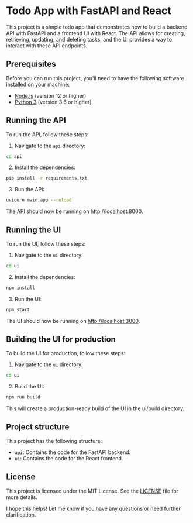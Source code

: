 # Todo App with FastAPI and React

This project is a simple todo app that demonstrates how to build a backend API with FastAPI and a frontend UI with React. The API allows for creating, retrieving, updating, and deleting tasks, and the UI provides a way to interact with these API endpoints.

## Prerequisites

Before you can run this project, you'll need to have the following software installed on your machine:

- [Node.js](https://nodejs.org/) (version 12 or higher)
- [Python 3](https://www.python.org/) (version 3.6 or higher)

## Running the API

To run the API, follow these steps:

1. Navigate to the `api` directory:

```bash
cd api
```

2. Install the dependencies:

```bash
pip install -r requirements.txt
```

3. Run the API:

```bash
uvicorn main:app --reload
```

The API should now be running on [http://localhost:8000](http://localhost:8000).

## Running the UI

To run the UI, follow these steps:

1. Navigate to the `ui` directory:

```bash
cd ui
```

2. Install the dependencies:

```bash
npm install
```

3. Run the UI:

```bash
npm start
```

The UI should now be running on [http://localhost:3000](http://localhost:3000).

## Building the UI for production

To build the UI for production, follow these steps:

1. Navigate to the `ui` directory:

```bash
cd ui
```

2. Build the UI:

```bash
npm run build
```

This will create a production-ready build of the UI in the ui/build directory.

## Project structure
This project has the following structure:

* `api`: Contains the code for the FastAPI backend.
* `ui`: Contains the code for the React frontend.

## License
This project is licensed under the MIT License. See the [LICENSE](https://github.com/nwcell/todo-chatgpt/blob/main/LICENSE) file for more details.

I hope this helps! Let me know if you have any questions or need further clarification.
